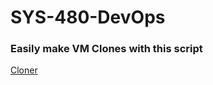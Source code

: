 # SYS-480-DevOps

### Easily make VM Clones with this script
[Cloner](https://github.com/QuentinD901/SYS-480-DevOps/blob/main/src/scripts/PowerShell/cloner.ps1)
